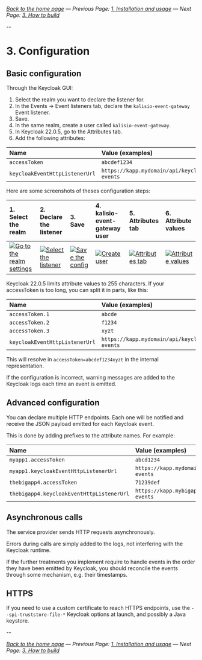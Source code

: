_[Back to the home page](../README.md)
— Previous Page: [1. Installation and usage](./Usage.md)
— Next Page: [3. How to build](./Build.md)_

--

# 3. Configuration

## Basic configuration

Through the Keycloak GUI: 

1. Select the realm you want to declare the
   listener for.
2. In the Events → Event listeners tab, declare
   the `kalisio-event-gateway` Event listener.
3. Save.
4. In the same realm, create a user
   called `kalisio-event-gateway`.
5. In Keycloak 22.0.5, go to the Attributes tab.
6. Add the following attributes:

| Name | Value (examples) |
| :-- | :-- |
| `accessToken` | `abcdef1234` |
| `keycloakEventHttpListenerUrl` | `https://kapp.mydomain/api/keycloak-events` |

Here are some screenshots of theses configuration steps:

| 1. Select the realm | 2. Declare the listener | 3. Save | 4. kalisio-event-gateway user | 5. Attributes tab | 6. Attribute values |
| :-- | :-- | :-- | :-- | :-- | :-- |
| [![Go to the realm settings](https://gitlab.com/avcompris/kalisio/feathers-keycloak-listener-screenshots/-/raw/c607820462d12cb82d1c5206778b7aa6c54a8b42/screenshots/keycloak_setUp/00000008.png)](https://gitlab.com/avcompris/kalisio/feathers-keycloak-listener-screenshots/-/blob/c607820462d12cb82d1c5206778b7aa6c54a8b42/screenshots/keycloak_setUp/00000008.md) | [![Select the listener](https://gitlab.com/avcompris/kalisio/feathers-keycloak-listener-screenshots/-/raw/c607820462d12cb82d1c5206778b7aa6c54a8b42/screenshots/keycloak_setUp/00000011.png)](https://gitlab.com/avcompris/kalisio/feathers-keycloak-listener-screenshots/-/blob/c607820462d12cb82d1c5206778b7aa6c54a8b42/screenshots/keycloak_setUp/00000011.md) |  [![Save the config](https://gitlab.com/avcompris/kalisio/feathers-keycloak-listener-screenshots/-/raw/c607820462d12cb82d1c5206778b7aa6c54a8b42/screenshots/keycloak_setUp/00000013.png)](https://gitlab.com/avcompris/kalisio/feathers-keycloak-listener-screenshots/-/blob/c607820462d12cb82d1c5206778b7aa6c54a8b42/screenshots/keycloak_setUp/00000013.md) | [![Create user](https://gitlab.com/avcompris/kalisio/feathers-keycloak-listener-screenshots/-/raw/c607820462d12cb82d1c5206778b7aa6c54a8b42/screenshots/keycloak_setUp/00000016.png)](https://gitlab.com/avcompris/kalisio/feathers-keycloak-listener-screenshots/-/blob/c607820462d12cb82d1c5206778b7aa6c54a8b42/screenshots/keycloak_setUp/00000016.md) | [![Attributes tab](https://gitlab.com/avcompris/kalisio/feathers-keycloak-listener-screenshots/-/raw/c607820462d12cb82d1c5206778b7aa6c54a8b42/screenshots/keycloak_setUp/00000018.png)](https://gitlab.com/avcompris/kalisio/feathers-keycloak-listener-screenshots/-/blob/c607820462d12cb82d1c5206778b7aa6c54a8b42/screenshots/keycloak_setUp/00000018.md) | [![Attribute values](https://gitlab.com/avcompris/kalisio/feathers-keycloak-listener-screenshots/-/raw/c607820462d12cb82d1c5206778b7aa6c54a8b42/screenshots/keycloak_setUp/00000020.png)](https://gitlab.com/avcompris/kalisio/feathers-keycloak-listener-screenshots/-/blob/c607820462d12cb82d1c5206778b7aa6c54a8b42/screenshots/keycloak_setUp/00000020.md)  |

Keycloak 22.0.5 limits attribute values to 255 characters.
If your accessToken is too long, you can split it in parts, like this:

| Name | Value (examples) |
| :-- | :-- |
| `accessToken.1` | `abcde` |
| `accessToken.2` | `f1234` |
| `accessToken.3` | `xyzt` |
| `keycloakEventHttpListenerUrl` | `https://kapp.mydomain/api/keycloak-events` |

This will resolve in
`accessToken=abcdef1234xyzt` in the internal
representation.

If the configuration is incorrect,
warning messages are added to the 
Keycloak logs each time an event is emitted.



## Advanced configuration

You can declare multiple HTTP
endpoints. Each one will be notified
and receive the JSON payload emitted for
each Keycloak event.

This is done by adding prefixes to the attribute
names. For example:

| Name | Value (examples) |
| :-- | :-- |
| `myapp1.accessToken` | `abcd1234` |
| `myapp1.keycloakEventHttpListenerUrl` | `https://kapp.mydomain1/api/keycloak-events` |
| `thebigapp4.accessToken` | `71239def` |
| `thebigapp4.keycloakEventHttpListenerUrl` | `https://kapp.mybigapp4/api/keycloak-events` |


## Asynchronous calls

The service provider sends HTTP requests asynchronously.

Errors during calls
are simply added to the logs, not interfering
with the Keycloak runtime.

If the further treatments you implement
require to handle events
in the order they have been emitted by Keycloak,
you should reconcile the events through some
mechanism, e.g. their timestamps.


## HTTPS

If you need to use a custom certificate
to reach HTTPS endpoints,
use the `--spi-truststore-file-*` Keycloak options
at launch, and possibly a Java keystore.



--


_[Back to the home page](../README.md)
— Previous Page: [1. Installation and usage](./Usage.md)
— Next Page: [3. How to build](./Build.md)_
